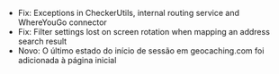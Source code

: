 
- Fix: Exceptions in CheckerUtils, internal routing service and WhereYouGo connector
- Fix: Filter settings lost on screen rotation when mapping an address search result
- Novo: O último estado do início de sessão em geocaching.com foi adicionada à página inicial
